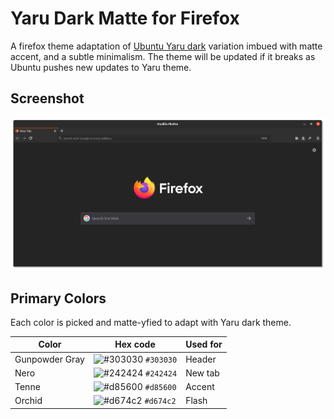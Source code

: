 # Yaru Dark Matte for Firefox
A firefox theme adaptation of [Ubuntu Yaru dark](https://github.com/ubuntu/yaru) variation imbued with matte accent, and a subtle minimalism. The theme will be updated if it breaks as Ubuntu pushes new updates to Yaru theme. 

## Screenshot
![Yaru dark matte theme screenshot](./images/screenshot_firefox_yaru_matte.png)

## Primary Colors

Each color is picked and matte-yfied to adapt with Yaru dark theme.

| Color | Hex code | Used for |
|-------|----------|-----------|
| Gunpowder Gray |![#303030](https://via.placeholder.com/15/303030/000000?text=+) `#303030`| Header |
| Nero |![#242424](https://via.placeholder.com/15/242424/000000?text=+) `#242424`| New tab |
| Tenne |![#d85600](https://via.placeholder.com/15/d85600/000000?text=+) `#d85600`| Accent |
| Orchid |![#d674c2](https://via.placeholder.com/15/d674c2/000000?text=+) `#d674c2`| Flash |